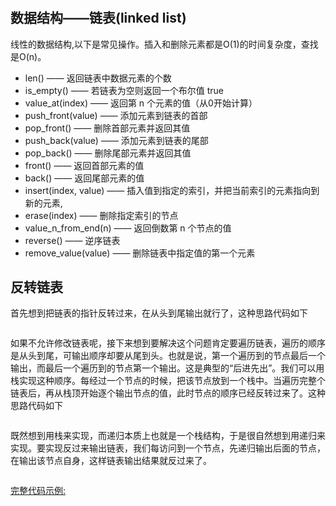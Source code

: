 # 

## 数据结构——链表(linked list)

线性的数据结构,以下是常见操作。插入和删除元素都是O(1)的时间复杂度，查找是O(n)。

-  len() —— 返回链表中数据元素的个数
-  is_empty() —— 若链表为空则返回一个布尔值 true
-  value_at(index) —— 返回第 n 个元素的值（从0开始计算）
-  push_front(value) —— 添加元素到链表的首部
-  pop_front() —— 删除首部元素并返回其值
-  push_back(value) —— 添加元素到链表的尾部
-  pop_back() —— 删除尾部元素并返回其值
-  front() —— 返回首部元素的值
-  back() —— 返回尾部元素的值
-  insert(index, value) —— 插入值到指定的索引，并把当前索引的元素指向到新的元素,
-  erase(index) —— 删除指定索引的节点
-  value_n_from_end(n) —— 返回倒数第 n 个节点的值
-  reverse() —— 逆序链表
-  remove_value(value) —— 删除链表中指定值的第一个元素



## 反转链表

首先想到把链表的指针反转过来，在从头到尾输出就行了，这种思路代码如下

```golang

```



如果不允许修改链表呢，接下来想到要解决这个问题肯定要遍历链表，遍历的顺序是从头到尾，可输出顺序却要从尾到头。也就是说，第一个遍历到的节点最后一个输出，而最后一个遍历到的节点第一个输出。这是典型的“后进先出”。我们可以用栈实现这种顺序。每经过一个节点的时候，把该节点放到一个栈中。当遍历完整个链表后，再从栈顶开始逐个输出节点的值，此时节点的顺序已经反转过来了。这种思路代码如下

```golang

```

既然想到用栈来实现，而递归本质上也就是一个栈结构，于是很自然想到用递归来实现。要实现反过来输出链表，我们每访问到一个节点，先递归输出后面的节点，在输出该节点自身，这样链表输出结果就反过来了。

```golang

```





[完整代码示例:]()


